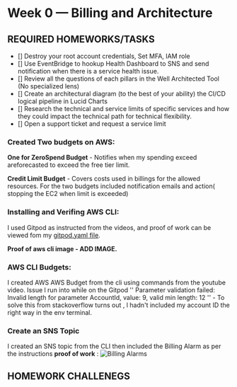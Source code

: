 # Week 0 — Billing and Architecture

## REQUIRED HOMEWORKS/TASKS
- [] Destroy your root account credentials, Set MFA, IAM role
- [] Use EventBridge to hookup Health Dashboard to SNS and send notification when there is a service health issue.
- [] Review all the questions of each pillars in the Well Architected Tool (No specialized lens)
- [] Create an architectural diagram (to the best of your ability) the CI/CD logical pipeline in Lucid Charts
- [] Research the technical and service limits of specific services and how they could impact the technical path for technical flexibility. 
- [] Open a support ticket and request a service limit



 ### Created Two budgets on AWS:
__One for ZeroSpend Budget__ - Notifies when my spending exceed areforecasted to exceed the free tier limit.

__Credit Limit Budget__ - Covers costs used in billings for the allowed resources.
For the two budgets included notification emails and action( stopping the EC2 when limit is exceeded)

### Installing and Verifing AWS CLI:
I used Gitpod as instructed from the videos, and proof of work can be viewed fom my [gitpod.yaml file]().

**Proof of aws cli image - ADD IMAGE.**

### AWS CLI Budgets:
I created AWS AWS Budget from the cli using commands from the youtube video.
Issue l run into while on the Gitpod
'' Parameter validation failed:
Invalid length for parameter AccountId, value: 9, valid min length: 12 '' - To solve this from stackoverflow turns out , l hadn't included my account ID the right way in the env terminal.

### Create an SNS Topic
I created an SNS topic from the CLI then included the Billing Alarm as per the instructions
**proof of work** : 
![Billing Alarms]()


## HOMEWORK CHALLENEGS
